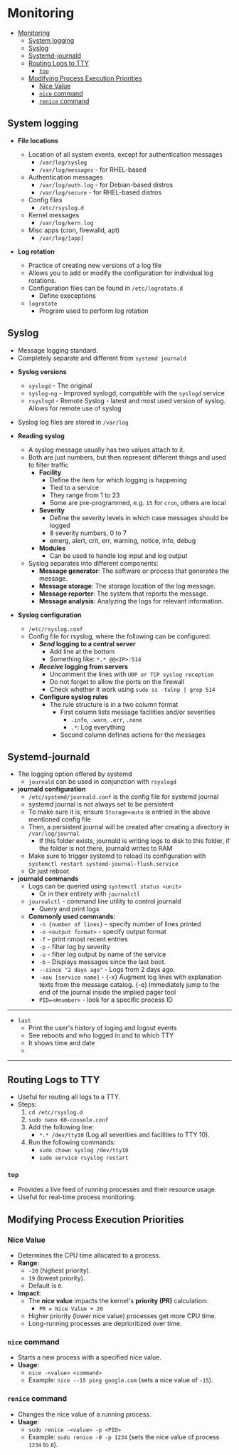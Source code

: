 # Monitoring
- [Monitoring](#monitoring)
  - [System logging](#system-logging)
  - [Syslog](#syslog)
  - [Systemd-journald](#systemd-journald)
  - [Routing Logs to TTY](#routing-logs-to-tty)
    - [`top`](#top)
  - [Modifying Process Execution Priorities](#modifying-process-execution-priorities)
    - [Nice Value](#nice-value)
    - [`nice` command](#nice-command)
    - [`renice` command](#renice-command)

## System logging
* **File locations**
  - Location of all system events, except for authentication messages
    * `/var/log/syslog`
    * `/var/log/messages` - for RHEL-based
  * Authentication messages
    * `/var/log/auth.log` - for Debian-based distros
    * `/var/log/secure`   - for RHEL-based distros
  - Config files
    *  `/etc/rsyslog.d`
  * Kernel messages
    * `/var/log/kern.log`
  * Misc apps (cron, firewalld, apt)
    * `/var/log/[app]`


* **Log rotation**
  * Practice of creating new versions of a log file
  * Allows you to add or modify the configuration for individual log rotations.
  * Configuration files can be found in `/etc/logrotate.d`
    * Define execeptions
  * `logrotate`
    * Program used to perform log rotation


## Syslog 
- Message logging standard.
- Completely separate and different from `systemd journald` 
* **Syslog versions**
  - `syslogd` - The original 
  - `syslog-ng` - Improved syslogd, compatible with the `syslogd` service
  - `rsyslogd` - Remote Syslog - latest and most used version of syslog. Allows for remote use of syslog
* Syslog log files are stored in `/var/log`

* **Reading syslog**
  * A syslog message usually has two values attach to it. 
  * Both are just numbers, but then represent different things and used to filter traffic
    * **Facility**
      * Define the item for which logging is happening
      * Tied to a service
      * They range from 1 to 23 
      * Some are pre-programmed, e.g. `15` for `cron`, others are local 
    * **Severity** 
      - Define the severity levels in which case messages should be logged
      - 8 severity numbers, 0 to 7
      - emerg, alert, crit, err, warning, notice, info, debug
    * **Modules**
      * Can be used to handle log input and log output
  - Syslog separates into different components:
    - **Message generator**: The software or process that generates the message.
    - **Message storage**: The storage location of the log message.
    - **Message reporter**: The system that reports the message.
    - **Message analysis**: Analyzing the logs for relevant information.

* **Syslog configuration**
  * `/etc/rsyslog.conf`
  * Config file for rsyslog, where the following can be configured:
    * ***Send* logging to a central server**
      * Add line at the bottom 
      * Something like: `*.* @@<IP>:514`
    * ***Receive* logging from servers**
      * Uncomment the lines with `UDP or TCP syslog reception`
      * Do not forget to allow the ports on the firewall
      * Check whether it  work using `sudo ss -tulnp | grep 514` 
    * **Configure syslog rules**
      * The rule structure is in a two column format
        * First column lists message facilities and/or severities
          - `.info`, `.warn`, `.err`, `.none`
          - `.*`: Log everything
        * Second column defines actions for the messages 



## Systemd-journald
* The logging option offered by systemd
  * `journald` can be used in conjunction with `rsyslogd`
* **journald configuration**
  * `/etc/systemd/journald.conf` is the config file for systemd journal
  * systemd journal is not always set to be persistent
  * To make sure it is, ensure `Storage=auto` is entried in the above mentioned config file
  * Then, a persistent journal will be created after creating a directory in `/var/log/journal`
    * If this folder exists, journald is writing logs to disk to this folder, if the folder is not there, journald writes to RAM
  * Make sure to trigger systemd to reload its configuration with `systemctl restart systemd-journal-flush.service`
  * Or just reboot
* **journald commands**
  * Logs can be queried using `systemctl status <unit>`
    * Or in their entirety with `journalctl`
  * `journalctl` - command line utility to control journald
    * Query and print logs 
  * **Commonly used commands:**
    * `-n {number of lines}` - specify number of lines printed
    * `-o <output format>` - specify output format
    * `-f` - print nmost recent entries
    * `-p` - filter log by severity
    * `-u` - filter log output by name of the service
    * `-b` - Displays messages since the last boot.
    * `--since "2 days ago"` - Logs from 2 days ago.
    * `-xeu [service name]` - {-x} Augment log lines with explanation texts from the message catalog. {-e} Immediately jump to the end of the journal inside the implied pager tool
    * `PID=<#number>` - look for a specific process ID



---

* `last`
  * Print the user's history of loging and logout events
  * See reboots and who logged in and to which TTY  
  * It shows time and date  
  * 


---

## Routing Logs to TTY
- Useful for routing all logs to a TTY.
- Steps:
  1. `cd /etc/rsyslog.d`
  2. `sudo nano 60-console.conf`
  3. Add the following line:
     - `*.* /dev/tty10` (Log all severities and facilities to TTY 10).
  4. Run the following commands:
     - `sudo chown syslog /dev/tty10`
     - `sudo service rsyslog restart`


### `top`
- Provides a live feed of running processes and their resource usage.
- Useful for real-time process monitoring.


## Modifying Process Execution Priorities

### Nice Value
- Determines the CPU time allocated to a process.
- **Range**:
  - `-20` (highest priority).
  - `19` (lowest priority).
  - Default is `0`.
- **Impact**:
  - The **nice value** impacts the kernel's **priority (PR)** calculation:
    - `PR = Nice Value + 20`
  - Higher priority (lower nice value) processes get more CPU time.
  - Long-running processes are deprioritized over time.

### `nice` command
- Starts a new process with a specified nice value.
- **Usage**:
  - `nice -<value> <command>`
  - Example: `nice --15 ping google.com` (sets a nice value of `-15`).

### `renice` command
- Changes the nice value of a running process.
- **Usage**:
  - `sudo renice -<value> -p <PID>`
  - Example: `sudo renice -0 -p 1234` (sets the nice value of process `1234` to `0`).
